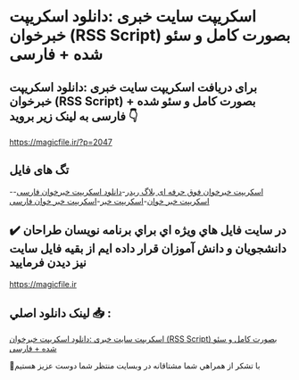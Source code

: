 # اسکریپت سایت خبری :دانلود اسکریپت خبرخوان (RSS Script) بصورت کامل و سئو شده + فارسی

## برای دریافت اسکریپت سایت خبری :دانلود اسکریپت خبرخوان (RSS Script) بصورت کامل و سئو شده + فارسی به لینک زیر بروید 👇

https://magicfile.ir/?p=2047

## تگ های فایل

-[اسکریپت خبرخوان فوق حرفه ای بلاگ ریدر](https://magicfile.ir/product/%d8%a7%d8%b3%da%a9%d8%b1%d9%8a%d9%be%d8%aa-%d8%ae%d8%a8%d8%b1%d8%ae%d9%88%d8%a7%d9%86-%d8%a8%d8%b5%d9%88%d8%b1%d8%aa-%da%a9%d8%a7%d9%85%d9%84-%d9%88-%d8%b3%d8%a6%d9%88-%d8%b4%d8%af%d9%87/)-[دانلود اسکریپت خبرخوان فارسی](https://magicfile.ir/product/%d8%a7%d8%b3%da%a9%d8%b1%d9%8a%d9%be%d8%aa-%d8%ae%d8%a8%d8%b1%d8%ae%d9%88%d8%a7%d9%86-%d8%a8%d8%b5%d9%88%d8%b1%d8%aa-%da%a9%d8%a7%d9%85%d9%84-%d9%88-%d8%b3%d8%a6%d9%88-%d8%b4%d8%af%d9%87/)-[اسکریپت خبر خوان](https://magicfile.ir/product/%d8%a7%d8%b3%da%a9%d8%b1%d9%8a%d9%be%d8%aa-%d8%ae%d8%a8%d8%b1%d8%ae%d9%88%d8%a7%d9%86-%d8%a8%d8%b5%d9%88%d8%b1%d8%aa-%da%a9%d8%a7%d9%85%d9%84-%d9%88-%d8%b3%d8%a6%d9%88-%d8%b4%d8%af%d9%87/)-[اسکریپت خبر](https://magicfile.ir/product/%d8%a7%d8%b3%da%a9%d8%b1%d9%8a%d9%be%d8%aa-%d8%ae%d8%a8%d8%b1%d8%ae%d9%88%d8%a7%d9%86-%d8%a8%d8%b5%d9%88%d8%b1%d8%aa-%da%a9%d8%a7%d9%85%d9%84-%d9%88-%d8%b3%d8%a6%d9%88-%d8%b4%d8%af%d9%87/)-[اسکریپت خبر خوان فارسی](https://magicfile.ir/product/%d8%a7%d8%b3%da%a9%d8%b1%d9%8a%d9%be%d8%aa-%d8%ae%d8%a8%d8%b1%d8%ae%d9%88%d8%a7%d9%86-%d8%a8%d8%b5%d9%88%d8%b1%d8%aa-%da%a9%d8%a7%d9%85%d9%84-%d9%88-%d8%b3%d8%a6%d9%88-%d8%b4%d8%af%d9%87/)

## ✔️ در سايت فايل هاي ويژه اي براي برنامه نويسان طراحان دانشجويان و دانش آموزان قرار داده ايم از بقيه فايل سايت نيز ديدن فرماييد

https://magicfile.ir


## لينک دانلود اصلي 📥 :

[اسکریپت سایت خبری :دانلود اسکریپت خبرخوان (RSS Script) بصورت کامل و سئو شده + فارسی](https://magicfile.ir/product/%d8%a7%d8%b3%da%a9%d8%b1%d9%8a%d9%be%d8%aa-%d8%ae%d8%a8%d8%b1%d8%ae%d9%88%d8%a7%d9%86-%d8%a8%d8%b5%d9%88%d8%b1%d8%aa-%da%a9%d8%a7%d9%85%d9%84-%d9%88-%d8%b3%d8%a6%d9%88-%d8%b4%d8%af%d9%87/) 


🙏با تشکر از همراهي شما مشتاقانه در وبسایت منتظر شما دوست عزیز هستیم

